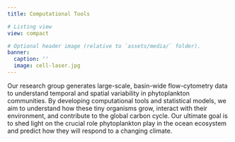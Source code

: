 ```yaml
---
title: Computational Tools

# Listing view
view: compact

# Optional header image (relative to `assets/media/` folder).
banner:
  caption: ''
  image: cell-laser.jpg
---
```


Our research group generates large-scale, basin-wide flow-cytometry data to understand temporal and spatial variability in phytoplankton communities. By developing computational tools and statistical models, we aim to understand how these tiny organisms grow, interact with their environment, and contribute to the global carbon cycle. Our ultimate goal is to shed light on the crucial role phytoplankton play in the ocean ecosystem and predict how they will respond to a changing climate. 

<br>